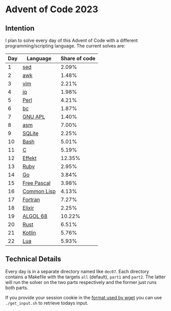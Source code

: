# Advent of Code 2023

## Intention

I plan to solve every day of this Advent of Code with a different programming/scripting language. The current solves are:

| Day | Language                                                              | Share of code |
| --- | --------------------------------------------------------------------- | ------------- |
| 1   | [sed](https://www.gnu.org/software/sed/manual/sed.html)               | 2.09%         |
| 2   | [awk](https://www.gnu.org/software/gawk/manual/gawk.html)             | 1.48%         |
| 3   | [vim](https://www.vim.org/)                                           | 2.21%         |
| 4   | [jq](https://jqlang.github.io/jq/)                                    | 1.98%         |
| 5   | [Perl](https://www.perl.org/)                                         | 4.21%         |
| 6   | [bc](https://www.gnu.org/software/bc/manual/html_chapter/bc_toc.html) | 1.87%         |
| 7   | [GNU APL](https://www.gnu.org/software/apl/)                          | 1.40%         |
| 8   | [asm](https://en.wikipedia.org/wiki/Assembly_language)                | 7.00%         |
| 9   | [SQLite](https://www.sqlite.org/docs.html)                            | 2.25%         |
| 10  | [Bash](https://www.gnu.org/software/bash/manual/html_node/index.html) | 5.01%         |
| 11  | [C](https://www.open-std.org/jtc1/sc22/wg14/)                         | 5.19%         |
| 12  | [Effekt](https://effekt-lang.org/)                                    | 12.35%        |
| 13  | [Ruby](https://www.ruby-lang.org/en/)                                 | 2.95%         |
| 14  | [Go](https://go.dev/)                                                 | 3.84%         |
| 15  | [Free Pascal](https://www.freepascal.org/)                            | 3.98%         |
| 16  | [Common Lisp](https://lisp-lang.org/)                                 | 4.13%         |
| 17  | [Fortran](https://fortran-lang.org/)                                  | 7.27%         |
| 18  | [Elixir](https://elixir-lang.org/docs.html)                           | 2.25%         |
| 19  | [ALGOL 68](https://en.wikipedia.org/wiki/ALGOL_68)                    | 10.22%        |
| 20  | [Rust](https://www.rust-lang.org/)                                    | 6.51%         |
| 21  | [Kotlin](https://kotlinlang.org/)                                     | 5.76%         |
| 22  | [Lua](https://lua.org/docs.html)                                      | 5.93%         |

## Technical Details

Every day is in a separate directory named like `dec07`. Each directory contains a Makefile with the targets `all` (default), `part1` and `part2`. The latter will run the solver on the two parts respectively and the former just runs both parts.

If you provide your session cookie in the [format used by wget](https://unix.stackexchange.com/questions/36531/format-of-cookies-when-using-wget) you can use `./get_input.sh` to retrieve todays input.
